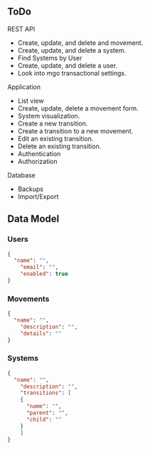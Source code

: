 
## ToDo

REST API
 - Create, update, and delete and movement.
- Create, update, and delete a system.
- Find Systems by User
- Create, update, and delete a user.
- Look into mgo transactional settings.

Application
- List view
- Create, update, delete a movement form.
- System visualization.
- Create a new transition.
- Create a transition to a new movement.
- Edit an existing transition.
- Delete an existing transition.
- Authentication
- Authorization

Database
- Backups
- Import/Export

## Data Model

### Users

``` json
{
  "name": "",
    "email": "",
    "enabled": true
}
```

### Movements

``` json
{
  "name": "",
    "description": "",
    "details": ""
}
```

### Systems

``` json
{
  "name": "",
    "description": "",
    "transitions": [
    {
      "name": "",
      "parent": "",
      "child": ""
    }
    ]
}
```

